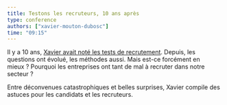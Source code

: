 ```yaml
---
title: Testons les recruteurs, 10 ans après
type: conference
authors: ["xavier-mouton-dubosc"]
time: "09:15"
---
```


Il y a 10 ans, [Xavier avait noté les tests de recrutement](https://vimeo.com/showcase/3731396/video/52563526). Depuis, les questions ont évolué, les méthodes aussi. Mais est-ce forcément en mieux&nbsp;? Pourquoi les entreprises ont tant de mal à recruter dans notre secteur&nbsp;?

Entre déconvenues catastrophiques et belles surprises, Xavier compile des astuces pour les candidats et les recruteurs.
